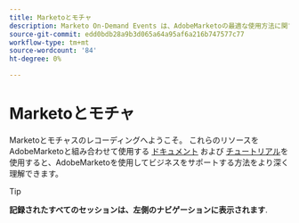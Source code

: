 ```yaml
---
title: Marketoとモチャ
description: Marketo On-Demand Events は、AdobeMarketoの最適な使用方法に関する考えやアイデアを、専門家や同業者が共有したビデオライブラリです。
source-git-commit: edd0bdb28a9b3d065a64a95af6a216b747577c77
workflow-type: tm+mt
source-wordcount: '84'
ht-degree: 0%

---
```


# Marketoとモチャ

Marketoとモチャスのレコーディングへようこそ。 これらのリソースをAdobeMarketoと組み合わせて使用する [ドキュメント](https://experienceleague.adobe.com/docs/marketo-engage.html) および [チュートリアル](https://experienceleague.adobe.com/docs/marketo-learn/tutorials/overview.html)を使用すると、AdobeMarketoを使用してビジネスをサポートする方法をより深く理解できます。

>[!TIP]
>
>**記録されたすべてのセッションは、左側のナビゲーションに表示されます**.
